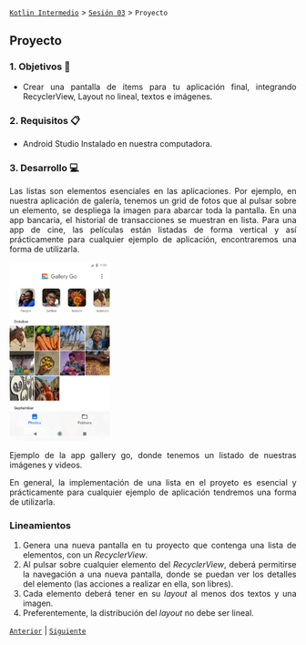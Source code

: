 [`Kotlin Intermedio`](../../Readme.md) > [`Sesión 03`](../Readme.md) > `Proyecto`

## Proyecto

<div style="text-align: justify;">

### 1. Objetivos :dart:

- Crear una pantalla de items para tu aplicación final, integrando RecyclerView, Layout no lineal, textos e imágenes.

### 2. Requisitos :clipboard:

- Android Studio Instalado en nuestra computadora.

### 3. Desarrollo :computer:

Las listas son elementos esenciales en las aplicaciones. Por ejemplo, en nuestra aplicación de galería, tenemos un grid de fotos que al pulsar sobre un elemento, se despliega la imagen para abarcar toda la pantalla. En una app bancaria, el historial de transacciones se muestran en lista. Para una app de cine, las películas están listadas de forma vertical y así prácticamente para cualquier ejemplo de aplicación, encontraremos una forma de utilizarla.

<img src="images/1.png" width="35%">

Ejemplo de la app gallery go, donde tenemos un listado de nuestras imágenes y videos. 

En general, la implementación de una lista en el proyeto es esencial y prácticamente para cualquier ejemplo de aplicación tendremos una forma de utilizarla.


### Lineamientos

1. Genera una nueva pantalla en tu proyecto que contenga una lista de elementos, con un _RecyclerView_.
2. Al pulsar sobre cualquier elemento del _RecyclerView_, deberá permitirse la navegación a una nueva pantalla, donde se puedan ver los detalles del elemento (las acciones a realizar en ella, son libres).
3. Cada elemento deberá tener en su _layout_ al menos dos textos y una imagen.
4. Preferentemente, la distribución del _layout_ no debe ser lineal.


[`Anterior`](../Reto-03/Readme.md) | [`Siguiente`](../../Sesion-04/Readme.md)




</div>
